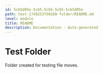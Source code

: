 ```yaml
---
id: 5cb5d05e-5cb5-5cb5-5cb5-5cb5d05e
path: test-1749253750180-folder/README.md
level: module
title: README
description: Documentation - Auto-generated
---
```

# Test Folder

Folder created for testing file moves.